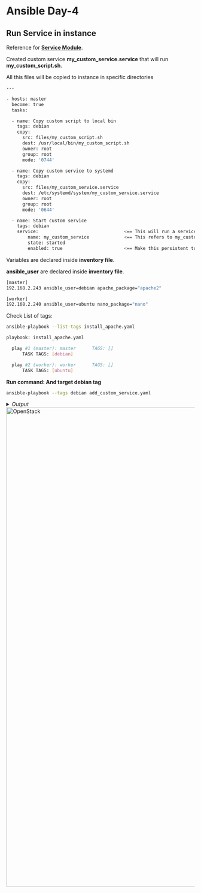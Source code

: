 # Ansible Day-4

## Run Service in instance

Reference for **[Service Module](https://docs.ansible.com/ansible/latest/collections/ansible/builtin/service_module.html)**.

Created custom service **my_custom_service.service** that will run **my_custom_script.sh**.

All this files will be copied to instance in specific directories

```bash
---

- hosts: master
  become: true
  tasks:

  - name: Copy custom script to local bin
    tags: debian
    copy:
      src: files/my_custom_script.sh
      dest: /usr/local/bin/my_custom_script.sh
      owner: root
      group: root
      mode: '0744'

  - name: Copy custom service to systemd
    tags: debian
    copy:
      src: files/my_custom_service.service
      dest: /etc/systemd/system/my_custom_service.service
      owner: root
      group: root
      mode: '0644'

  - name: Start custom service
    tags: debian
    service:                                <== This will run a service in the instance
        name: my_custom_service             <== This refers to my_custom_service.service
        state: started
        enabled: true                       <== Make this persistent to restarts
```

Variables are declared inside **inventory file**.

**ansible_user** are declared inside **inventory file**.

```bash
[master]
192.168.2.243 ansible_user=debian apache_package="apache2"

[worker]
192.168.2.240 ansible_user=ubuntu nano_package="nano"
```

Check List of tags:
```bash
ansible-playbook --list-tags install_apache.yaml
```

```bash
playbook: install_apache.yaml

  play #1 (master): master      TAGS: []
      TASK TAGS: [debian]

  play #2 (worker): worker      TAGS: []
      TASK TAGS: [ubuntu]

```


**Run command: And target debian tag**
```bash
ansible-playbook --tags debian add_custom_service.yaml
```

<details>
  <summary><i>Output</i></summary>
$${\color{green}Output:}$$

```bash
PLAY [master] *******************************************************************

TASK [Gathering Facts] **********************************************************
ok: [192.168.2.243]

TASK [Copy custom script to local bin] ******************************************
ok: [192.168.2.243]

TASK [Copy custom service to systemd] *******************************************
changed: [192.168.2.243]

TASK [Start custom service] *****************************************************
changed: [192.168.2.243]

PLAY RECAP **********************************************************************
192.168.2.243              : ok=4    changed=2    unreachable=0    failed=0    skipped=0    rescued=0    ignored=0

```
</details>

<img width="1280" alt="OpenStack" src="https://github.com/famasboy888/ansible-configuration-management/assets/23441168/7d79f9ad-d4af-43a6-a9f9-775988729a9c">






